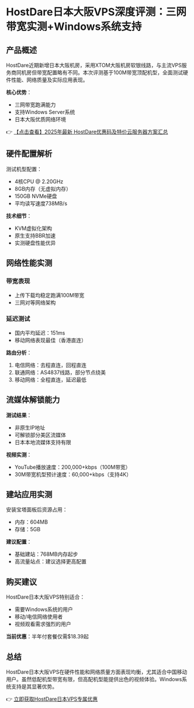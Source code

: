 # HostDare日本大阪VPS深度评测：三网带宽实测+Windows系统支持

## 产品概述
HostDare近期新增日本大阪机房，采用XTOM大阪机房软银线路，与主流VPS服务商同机房但带宽配置略有不同。本次评测基于100M带宽顶配机型，全面测试硬件性能、网络质量及实际应用表现。

**核心优势**：
- 三网带宽跑满能力
- 支持Windows Server系统
- 日本大阪优质网络环境

👉 [【点击查看】2025年最新 HostDare优惠码及特价云服务器方案汇总](https://bit.ly/hostdare)

## 硬件配置解析
测试机型配置：
- 4核CPU @ 2.20GHz
- 8GB内存（无虚拟内存）
- 150GB NVMe硬盘
- 平均读写速度738MB/s

**技术细节**：
- KVM虚拟化架构
- 原生支持BBR加速
- 实测硬盘性能优异

## 网络性能实测
### 带宽表现
- 上传下载均稳定跑满100M带宽
- 三网对等网络架构

### 延迟测试
- 国内平均延迟：151ms
- 移动网络表现最佳（香港直连）

**路由分析**：
1. 电信网络：去程直连，回程直连
2. 联通网络：AS4837线路，部分节点绕美
3. 移动网络：全程直连，延迟最低

## 流媒体解锁能力
**测试结果**：
- 非原生IP地址
- 可解锁部分美区流媒体
- 日本本地流媒体支持有限

**视频实测**：
- YouTube播放速度：200,000+kbps（100M带宽）
- 30M带宽机型预计速度：60,000+kbps（支持4K）

## 建站应用实测
安装宝塔面板后资源占用：
- 内存：604MB
- 存储：5GB

**建议配置**：
- 基础建站：768MB内存起步
- 高流量站点：建议选择更高配置

## 购买建议
HostDare日本大阪VPS特别适合：
- 需要Windows系统的用户
- 移动/电信网络使用者
- 视频观看需求强烈的用户

**当前优惠**：半年付套餐仅需$18.39起

## 总结
HostDare日本大阪VPS在硬件性能和网络质量方面表现均衡，尤其适合中国移动用户。虽然低配机型带宽有限，但高配机型能提供出色的视频体验。Windows系统支持是其显著优势。

👉 [立即获取HostDare日本VPS专属优惠](https://bit.ly/hostdare)